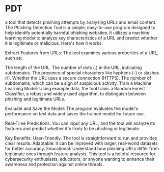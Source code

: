# PDT
a tool that detects phishing attempts by analyzing URLs and email content.
The Phishing Detection Tool is a simple, easy-to-use program designed to help identify potentially harmful phishing websites. It utilizes a machine learning model to analyze key characteristics of a URL and predict whether it is legitimate or malicious. Here's how it works:

Extract Features from URLs: The tool examines various properties of a URL, such as:

The length of the URL.
The number of dots (.) in the URL, indicating subdomains.
The presence of special characters like hyphens (-) or slashes (/).
Whether the URL uses a secure connection (HTTPS).
The number of subdomains, which can be a sign of suspicious activity.
Train a Machine Learning Model: Using example data, the tool trains a Random Forest Classifier, a robust and widely used algorithm, to distinguish between phishing and legitimate URLs.

Evaluate and Save the Model: The program evaluates the model's performance on test data and saves the trained model for future use.

Real-Time Predictions: You can input any URL, and the tool will analyze its features and predict whether it's likely to be phishing or legitimate.

Key Benefits:
User-Friendly: The tool is straightforward to run and provides clear results.
Adaptable: It can be improved with larger, real-world datasets for better accuracy.
Educational: Understand how phishing URLs differ from legitimate ones through feature analysis.
This tool is a helpful resource for cybersecurity enthusiasts, educators, or anyone wanting to enhance their awareness and protection against online threats.

